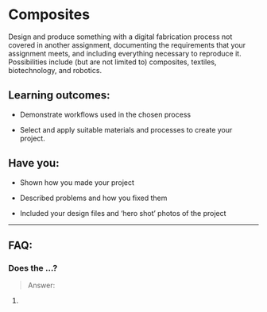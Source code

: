 # Composites
Design and produce something with a digital fabrication process not covered in another assignment, documenting the requirements that your assignment meets, and including everything necessary to reproduce it. Possibilities include (but are not limited to) composites, textiles, biotechnology, and robotics.

## Learning outcomes:
* Demonstrate workflows used in the chosen process

* Select and apply suitable materials and processes to create your project.

## Have you:
* Shown how you made your project

* Described problems and how you fixed them

* Included your design files and ‘hero shot’ photos of the project


---

## FAQ:

### Does the ...?
> Answer:
1. 
